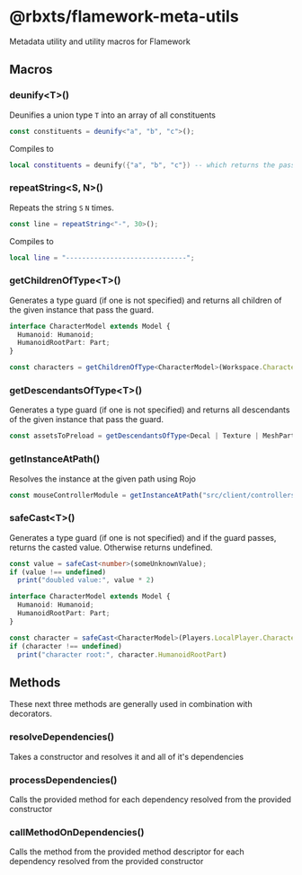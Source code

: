 # @rbxts/flamework-meta-utils
Metadata utility and utility macros for Flamework

## Macros

### deunify&lt;T&gt;()
Deunifies a union type `T` into an array of all constituents
```ts
const constituents = deunify<"a", "b", "c">();
```

Compiles to
```lua
local constituents = deunify({"a", "b", "c"}) -- which returns the passed param;
```

### repeatString&lt;S, N&gt;()
Repeats the string `S` `N` times.
```ts
const line = repeatString<"-", 30>();
```

Compiles to
```lua
local line = "------------------------------";
```

### getChildrenOfType&lt;T&gt;()
Generates a type guard (if one is not specified) and returns all children of the given instance that pass the guard.
```ts
interface CharacterModel extends Model {
  Humanoid: Humanoid;
  HumanoidRootPart: Part;
}

const characters = getChildrenOfType<CharacterModel>(Workspace.Characters);
```

### getDescendantsOfType&lt;T&gt;()
Generates a type guard (if one is not specified) and returns all descendants of the given instance that pass the guard.
```ts
const assetsToPreload = getDescendantsOfType<Decal | Texture | MeshPart>(ReplicatedStorage);
```

### getInstanceAtPath()
Resolves the instance at the given path using Rojo
```ts
const mouseControllerModule = getInstanceAtPath("src/client/controllers/mouse.ts");
```

### safeCast&lt;T&gt;()
Generates a type guard (if one is not specified) and if the guard passes, returns the casted value. Otherwise returns undefined.
```ts
const value = safeCast<number>(someUnknownValue);
if (value !== undefined)
  print("doubled value:", value * 2)
```
```ts
interface CharacterModel extends Model {
  Humanoid: Humanoid;
  HumanoidRootPart: Part;
}

const character = safeCast<CharacterModel>(Players.LocalPlayer.Character);
if (character !== undefined)
  print("character root:", character.HumanoidRootPart)
```
## Methods

These next three methods are generally used in combination with decorators.
### resolveDependencies()
Takes a constructor and resolves it and all of it's dependencies

### processDependencies()
Calls the provided method for each dependency resolved from the provided constructor

### callMethodOnDependencies()
Calls the method from the provided method descriptor for each dependency resolved from the provided constructor